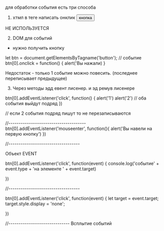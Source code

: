 для обработки события есть три способа
1) хтмл
в теге написать онклик
<button onclick ="alert('вы нажали сюда')"> кнопка</button>

НЕ ИСПОЛЬЗУЕТСЯ

2) DOM для событий

 - нужно получить кнопку

 let btn = document.getElementsByTagname('button');
// событие
 btn[0].onclick = function() {
   alert('Вы нажали)
 }

 Недостаток - только 1 событие можно повесить. (последнее переписывает предыдущее)


 3) Через методы эдд евент лисенер. и эд ремув лисенере

 btn[0].addEventListener('click', function() {
   alert('1') 
   alert('2')
   // оба события выйдут подряд
 })

 // если 2 события  подряд пишут то не перезаписываются

 //--------------------------------------
 btn[0].addEventListener('mouseenter', function(){
   alert('Вы навели на первую кнопку')
 })

 //-----------------------------------

 Объект EVENT

 
 btn[0].addEventListener('click', function(event) {
   console.log('событие' + event.type + 'на элементе ' + 
   event.target)
   
 })

 //-----------------------------------

 btn[0].addEventListener('click', function(event) {
   let target = event.target;
   target.style.display = 'none';
   
 })


 //------------------------------
 Всплытие событий

 